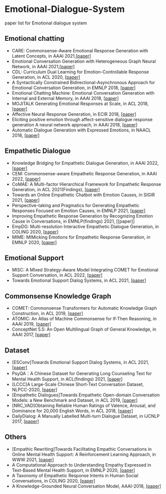 # Emotional-Dialogue-System
paper list for Emotional dialogue system

## Emotional chatting

- CARE: Commonsense-Aware Emotional Response Generation with Latent Concepts, in AAAI 2021,[[paper]](https://arxiv.org/abs/2012.08377)
- Emotional Conversation Generation with Heterogeneous Graph Neural Network, in AAAI 2021,[[paper]](https://arxiv.org/abs/2012.04882)
- CDL: Curriculum Dual Learning for Emotion-Controllable Response Generation, in ACL 2020, [[paper]](https://arxiv.org/abs/2005.00329)
- A Syntactically Constrained Bidirectional-Asynchronous Approach for Emotional Conversation Generation, in EMNLP 2018, [[paper]](https://www.aclweb.org/anthology/D18-1071)
- Emotional Chatting Machine: Emotional Conversation Generation with Internal and External Memory, in AAAI 2018, [[paper]](https://arxiv.org/abs/1704.01074)
- MOJITALK Generating Emotional Responses at Scale, in ACL 2018, [[paper]](https://aclweb.org/anthology/P18-1104)
- Affective Neural Response Generation, in ECIR 2018, [[paper]](https://arxiv.org/abs/1709.03968)
- Eliciting positive emotion through affect-sensitive dialogue response generation A neural network approach, in AAAI 2018, [[paper]](https://ojs.aaai.org/index.php/AAAI/article/view/11955)
- Automatic Dialogue Generation with Expressed Emotions, in NAACL 2018, [[paper]](https://aclanthology.org/N18-2008/)

## Empathetic Dialogue

- Knowledge Bridging for Empathetic Dialogue Generation, in AAAI 2022, [[paper]](https://arxiv.org/abs/2009.09708)
- CEM: Commonsense-aware Empathetic Response Generation, in AAAI 2022, [[paper]](https://arxiv.org/abs/2109.05739)
- CoMAE: A Multi-factor Hierarchical Framework for Empathetic Response Generation, in ACL 2021(Findings), [[paper]](https://arxiv.org/abs/2105.08316)
- Towards an Online Empathetic Chatbot with Emotion Causes, in SIGIR 2021, [[paper]](https://arxiv.org/abs/2105.11903)
- Perspective-taking and Pragmatics for Generating Empathetic Responses Focused on Emotion Causes, in EMNLP 2021, [[paper]](https://aclanthology.org/2021.emnlp-main.170/)
- Improving Empathetic Response Generation by Recognizing Emotion Cause in Conversations, in EMNLP(findings) 2021, [[paper]]
- EmpDG: Multi-resolution Interactive Empathetic Dialogue Generation, in COLING 2020, [[paper]](https://aclanthology.org/2020.coling-main.394/)
- MIME: MIMicking Emotions for Empathetic Response Generation, in EMNLP 2020, [[paper]](https://aclanthology.org/2020.emnlp-main.721/)

## Emotional Support

- MISC: A MIxed Strategy-Aware Model Integrating COMET for Emotional Support Conversation, in ACL 2022, [[paper]](https://arxiv.org/abs/2203.13560)
- Towards Emotional Support Dialog Systems, in ACL 2021, [[paper]](https://arxiv.org/abs/2106.01144)

## Commonsense Knowledge Graph

- COMET: Commonsense Transformers for Automatic Knowledge Graph Construction, in ACL 2019, [[paper]](https://arxiv.org/abs/1906.05317)
- ATOMIC: An Atlas of Machine Commonsense for If-Then Reasoning, in AAAI 2019, [[paper]](https://arxiv.org/abs/1811.00146)
- ConceptNet 5.5: An Open Multilingual Graph of General Knowledge, in AAAI 2017, [[paper]](https://arxiv.org/abs/1612.03975)

## Dataset

- [ESConv]Towards Emotional Support Dialog Systems, in ACL 2021, [[paper]](https://arxiv.org/abs/2106.01144)
- PsyQA：A Chinese Dataset for Generating Long Counseling Text for Mental Health Support, in ACL(findings) 2021, [[paper]](https://aclanthology.org/2021.findings-acl.130/)
- [LCCC]A Large-Scale Chinese Short-Text Conversation Dataset, NLPCC-2020, [[paper]](https://arxiv.org/abs/2008.03946)
- [Empathetic Dialogues]Towards Empathetic Open-domain Conversation Models: a New Benchmark and Dataset, in ACL 2019, [[paper]](https://arxiv.org/abs/1811.00207)
- [NRC_VAD]Obtaining Reliable Human Ratings of Valence, Arousal, and Dominance for 20,000 English Words, in ACL 2018, [[paper]](https://aclweb.org/anthology/P18-1017)
- DailyDialog: A Manually Labelled Multi-turn Dialogue Dataset, in IJCNLP 2017, [[paper]](https://www.aclweb.org/anthology/I17-1099)


## Others

- [Empathic Rewriting]Towards Facilitating Empathic Conversations in Online Mental Health Support: A Reinforcement Learning Approach, in WWW 2021, [[paper]](https://arxiv.org/abs/2101.07714)
- A Computational Approach to Understanding Empathy Expressed in Text-Based Mental Health Support, in EMNLP 2020, [[paper]](https://arxiv.org/abs/2009.08441)
- A Taxonomy of Empathetic Response Intents in Human Social Conversations, in COLING 2020, [[paper]](https://arxiv.org/abs/2012.04080)
- A Knowledge-Grounded Neural Conversation Model, AAAI-2018, [[paper]](https://www.aaai.org/ocs/index.php/AAAI/AAAI18/paper/view/16710/16057)





